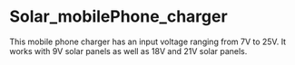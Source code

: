 # Solar_mobilePhone_charger
This mobile phone charger has an input voltage ranging from 7V to 25V. It works with 9V solar panels as well as 18V and 21V solar panels. 
